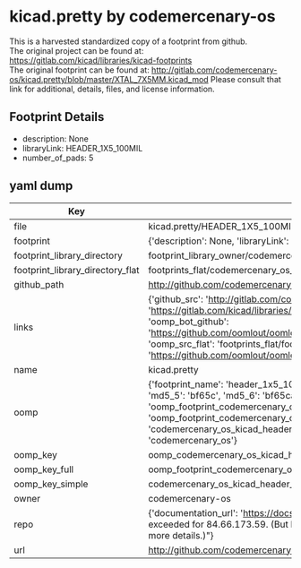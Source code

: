 # kicad.pretty by codemercenary-os  
This is a harvested standardized copy of a footprint from github.  
The original project can be found at:  
https://gitlab.com/kicad/libraries/kicad-footprints  
The original footprint can be found at:
http://gitlab.com/codemercenary-os/kicad.pretty/blob/master/XTAL_7X5MM.kicad_mod
Please consult that link for additional, details, files, and license information.  
## Footprint Details
* description: None  
* libraryLink: HEADER_1X5_100MIL  
* number_of_pads: 5  
## yaml dump  
| Key | Value |  
| --- | --- |  
| file | kicad.pretty/HEADER_1X5_100MIL.kicad_mod |  
| footprint | {'description': None, 'libraryLink': 'HEADER_1X5_100MIL', 'number_of_pads': 5} |  
| footprint_library_directory | footprint_library_owner/codemercenary-os_kicad.pretty |  
| footprint_library_directory_flat | footprints_flat/codemercenary_os_kicad_header_1x5_100mil/working |  
| github_path | http://github.com/codemercenary-os/kicad.pretty/blob/master/HEADER_1X5_100MIL.kicad_mod |  
| links | {'github_src': 'http://gitlab.com/codemercenary-os/kicad.pretty/blob/master/XTAL_7X5MM.kicad_mod', 'github_src_repo': 'https://gitlab.com/kicad/libraries/kicad-footprints', 'oomp_bot': 'footprints/codemercenary_os_kicad_header_1x5_100mil/working', 'oomp_bot_github': 'https://github.com/oomlout/oomlout_oomp_footprint_bot/tree/main/footprints/codemercenary_os_kicad_header_1x5_100mil/working', 'oomp_src_flat': 'footprints_flat/footprints_flat/codemercenary_os_kicad_header_1x5_100mil/working', 'oomp_src_flat_github': 'https://github.com/oomlout/oomlout_oomp_footprint_src/tree/main/footprints_flat/codemercenary_os_kicad_header_1x5_100mil/working'} |  
| name | kicad.pretty |  
| oomp | {'footprint_name': 'header_1x5_100mil', 'library_name': 'kicad', 'md5': 'bf65ca4ae4daaa75da281b9d0ab16a12', 'md5_10': 'bf65ca4ae4', 'md5_5': 'bf65c', 'md5_6': 'bf65ca', 'oomp_key': 'oomp_codemercenary_os_kicad_header_1x5_100mil', 'oomp_key_extra': 'oomp_footprint_codemercenary_os_kicad_header_1x5_100mil', 'oomp_key_full': 'oomp_footprint_codemercenary_os_kicad_header_1x5_100mil_bf65ca', 'oomp_key_simple': 'codemercenary_os_kicad_header_1x5_100mil', 'original_filename': 'kicad.pretty/HEADER_1X5_100MIL.kicad_mod', 'owner_name': 'codemercenary_os'} |  
| oomp_key | oomp_codemercenary_os_kicad_header_1x5_100mil |  
| oomp_key_full | oomp_footprint_codemercenary_os_kicad_header_1x5_100mil |  
| oomp_key_simple | codemercenary_os_kicad_header_1x5_100mil |  
| owner | codemercenary-os |  
| repo | {'documentation_url': 'https://docs.github.com/rest/overview/resources-in-the-rest-api#rate-limiting', 'message': "API rate limit exceeded for 84.66.173.59. (But here's the good news: Authenticated requests get a higher rate limit. Check out the documentation for more details.)"} |  
| url | http://github.com/codemercenary-os/kicad.pretty |  

